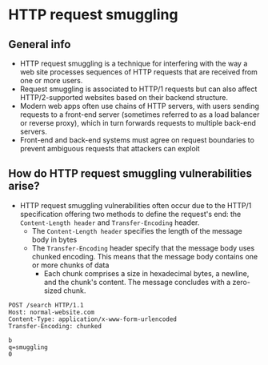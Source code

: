 # HTTP request smuggling

## General info
- HTTP request smuggling is a technique for interfering with the way a web site processes sequences of HTTP requests that are received from one or more users.
- Request smuggling is associated to HTTP/1 requests but can also affect HTTP/2-supported websites based on their backend structure.
- Modern web apps often use chains of HTTP servers, with users sending requests to a front-end server (sometimes referred to as a load balancer or reverse proxy), which in turn forwards requests to multiple back-end servers.
- Front-end and back-end systems must agree on request boundaries to prevent ambiguous requests that attackers can exploit

## How do HTTP request smuggling vulnerabilities arise?
- HTTP request smuggling vulnerabilities often occur due to the HTTP/1 specification offering two methods to define the request's end: the `Content-Length header` and `Transfer-Encoding` header.
  - The `Content-Length header` specifies the length of the message body in bytes
  - The `Transfer-Encoding` header specify that the message body uses chunked encoding. This means that the message body contains one or more chunks of data
    - Each chunk comprises a size in hexadecimal bytes, a newline, and the chunk's content. The message concludes with a zero-sized chunk.
```
POST /search HTTP/1.1
Host: normal-website.com
Content-Type: application/x-www-form-urlencoded
Transfer-Encoding: chunked

b
q=smuggling
0
```

